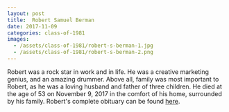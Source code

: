 ```yaml
---
layout: post
title:  Robert Samuel Berman
date: 2017-11-09
categories: class-of-1981
images:
  - /assets/class-of-1981/robert-s-berman-1.jpg
  - /assets/class-of-1981/robert-s-berman-2.png
---
```

Robert was a rock star in work and in life.  He was a creative marketing genius, and an amazing drummer.  Above all, family was most important to Robert, as he was a loving husband and father of three children. He died at the age of 53 on November 9, 2017 in the comfort of his home, surrounded by his family.  Robert's complete obituary can be found [here](https://tinyurl.com/yaslh326).
